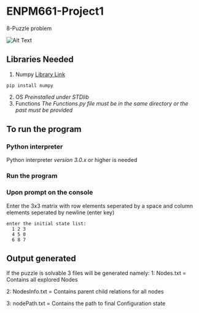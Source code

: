 # ENPM661-Project1
8-Puzzle problem


![Alt Text](https://camo.githubusercontent.com/dc7acb261adfbbbc497627935432fcd5ca60868a/687474703a2f2f692e696d6775722e636f6d2f76517443655a662e676966)


## Libraries Needed
1) Numpy [Library Link](https://www.numpy.org)
```
pip install numpy
```
2) OS *Preinstalled under STDlib*
3) Functions *The Functions.py file must be in the same directory or the past must be provided*

## To run the program
### Python interpreter 
  Python interpreter *version 3.0.x* or higher is needed
### Run the program
### Upon prompt on the console
  Enter the 3x3 matrix with row elements seperated by a space and
column elements seperated by newline (enter key)
```
enter the initial state list:
  1 2 3
  4 5 0
  6 8 7
```

## Output generated
  If the puzzle is solvable 3 files will be generated namely:
1: Nodes.txt      = Contains all explored Nodes

2: NodesInfo.txt  = Contains parent child relations for all nodes

3: nodePath.txt   = Contains the path to final Configuration state
